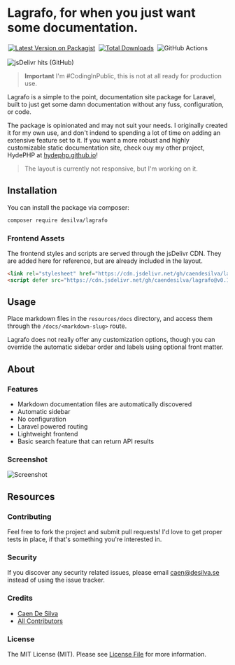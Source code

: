 # Lagrafo, for when you just want some documentation.

<p><a href="https://packagist.org/packages/desilva/lagrafo"><img style="display:inline;margin:2px;" src="https://img.shields.io/packagist/v/desilva/lagrafo.svg?style=flat-square" alt="Latest Version on Packagist"></a>
<a href="https://packagist.org/packages/desilva/lagrafo"><img style="display:inline;margin:2px;" src="https://img.shields.io/packagist/dt/desilva/lagrafo.svg?style=flat-square" alt="Total Downloads"></a>
<img style="display:inline;margin:2px;" src="https://github.com/caendesilva/lagrafo/actions/workflows/main.yml/badge.svg" alt="GitHub Actions">
</p>

![jsDelivr hits (GitHub)](https://img.shields.io/jsdelivr/gh/hm/caendesilva/lagrafo)

> **Important** I'm #CodingInPublic, this is not at all ready for production use.

<p class="lead">
Lagrafo is a simple to the point, documentation site package for Laravel, built to just get some damn documentation without any fuss, configuration, or code.
</p>

The package is opinionated and may not suit your needs. I originally created it for my own use,
and don't indend to spending a lot of time on adding an extensive feature set to it.
If you want a more robust and highly customizable static documentation site, check ouy my other project, HydePHP at [hydephp.github.io](https://hydephp.github.io/)!

> The layout is currently not responsive, but I'm working on it.

## Installation

You can install the package via composer:

```bash
composer require desilva/lagrafo
```

### Frontend Assets
The frontend styles and scripts are served through the jsDelivr CDN.
They are added here for reference, but are already included in the layout.
```html
<link rel="stylesheet" href="https://cdn.jsdelivr.net/gh/caendesilva/lagrafo@v0.1.0-beta/dist/lagrafo.min.css">
<script defer src="https://cdn.jsdelivr.net/gh/caendesilva/lagrafo@v0.1.0-beta/dist/lagrafo.min.js"></script>
```

## Usage

Place markdown files in the `resources/docs` directory,
and access them through the `/docs/<markdown-slug>` route.

Lagrafo does not really offer any customization options,
though you can override the automatic sidebar order and labels using optional front matter.

## About
### Features
- Markdown documentation files are automatically discovered
- Automatic sidebar
- No configuration
- Laravel powered routing
- Lightweight frontend
- Basic search feature that can return API results


### Screenshot

![Screenshot](https://user-images.githubusercontent.com/95144705/165140594-98bbee16-b121-4a82-b8cb-5e39be44afa0.png)


## Resources

### Contributing

Feel free to fork the project and submit pull requests!
I'd love to get proper tests in place, if that's something you're interested in.

### Security

If you discover any security related issues, please email caen@desilva.se instead of using the issue tracker.

### Credits

-   [Caen De Silva](https://github.com/desilva)
-   [All Contributors](../../contributors)

### License

The MIT License (MIT). Please see [License File](LICENSE.md) for more information.
